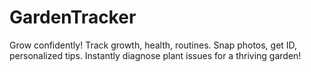 # GardenTracker
Grow confidently! Track growth, health, routines. Snap photos, get ID, personalized tips. Instantly diagnose plant issues for a thriving garden!
